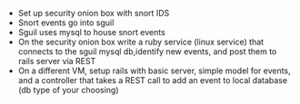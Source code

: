 
* Set up security onion box with snort IDS
* Snort events go into sguil
* Sguil uses mysql to house snort events
* On the security onion box write a ruby service (linux service) that connects to the sguil mysql db,identify new events, and post them to rails server via REST
* On a different VM, setup rails with basic server, simple model for events, and a controller that takes a REST call to add an event to local database (db type of your choosing)